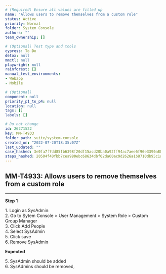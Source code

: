 ```yaml
---
# (Required) Ensure all values are filled up
name: "Allows users to remove themselves from a custom role"
status: Active
priority: Normal
folder: System Console
authors: ""
team_ownership: []

# (Optional) Test type and tools
cypress: To Do
detox: null
mmctl: null
playwright: null
rainforest: []
manual_test_environments: 
- Webapp
- Mobile

# (Optional)
component: null
priority_p1_to_p4: null
location: null
tags: []
labels: []

# Do not change
id: 26271522
key: MM-T4933
folder_path: suite/system-console
created_on: "2022-07-20T18:35:07Z"
last_updated: ""
case_hashed: 3e0fa7f7dd85fb6398f20df15acd20ba0a92ff94ac7aee6f96e3390a883eae4d0fcd2cdd896376e950fca561c7112f70
steps_hashed: 20504f40fbb7cea980ebc68634dbf02da60ac9d2626a1b8710db95c1a1154bdf9747b56a2edd11adb114bce0c023bacc
---
```


## MM-T4933: Allows users to remove themselves from a custom role

---

**Step 1**

1\. Login as SysAdmin\
2\. Go to Sytem Console > User Management > System Role > Custom Group Manager\
3\. Click Add People\
4\. Select SysAdmin\
5\. Click save\
6\. Remove SysAdmin

**Expected**

5\. SysAdmin should be added\
6\. SysAdmins should be removed,

